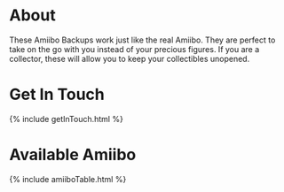 # About
These Amiibo Backups work just like the real Amiibo. They are perfect to take on the go with
you instead of your precious figures. If you are a collector, these will allow you to keep your
collectibles unopened.

# Get In Touch
{% include getInTouch.html %}

# Available Amiibo
{% include amiiboTable.html %}
